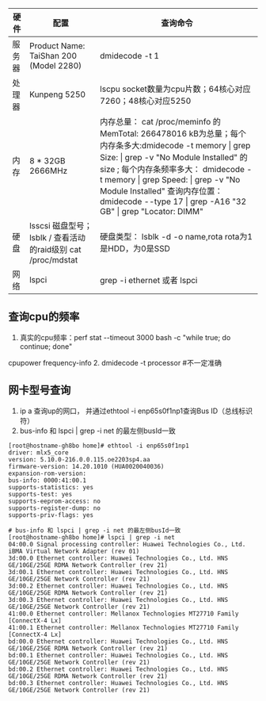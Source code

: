 

| 硬件  | 配置                                                          | 查询命令                                                                                                                                                                                                                                                                                                    |
|-----|-------------------------------------------------------------|---------------------------------------------------------------------------------------------------------------------------------------------------------------------------------------------------------------------------------------------------------------------------------------------------------|
| 服务器 | Product Name: TaiShan 200 (Model 2280)                      | dmidecode -t 1                                                                                                                                                                                                                                                                                          |
| 处理器 | Kunpeng 5250                                                | lscpu   socket数量为cpu片数；64核心对应7260；48核心对应5250 |
| 内存  | 8 * 32GB 2666MHz                                            | 内存总量： cat /proc/meminfo 的MemTotal:       266478016 kB为总量；每个内存条多大:dmidecode -t memory  \| grep Size: \| grep -v "No Module Installed" 的size ; 每个内存条频率多大：  dmidecode -t memory \| grep Speed: \| grep -v "No Module Installed"  查询内存位置： dmidecode --type 17  \| grep -A16 "32 GB" \| grep "Locator: DIMM" |
| 硬盘  | lsscsi 磁盘型号；lsblk / 查看活动的raid级别 cat /proc/mdstat | 硬盘类型： lsblk -d -o name,rota  rota为1是HDD，为0是SSD                                                                                                                                                                                                                                                          |
| 网络  |    lspci | grep -i ethernet 或者 lspci                                                                                                                                                                                                                                                                               | grep -i net                                                                                                                                                                                                         | ethtool enp125s0f0  查询带宽                                                                                                                                                                                                     |

## 查询cpu的频率
1. 真实的cpu频率：perf stat --timeout 3000 bash -c "while true; do continue; done"
   
cpupower frequency-info
2. dmidecode -t processor #不一定准确

## 网卡型号查询
1. ip a 查询up的网口， 并通过ethtool -i enp65s0f1np1查询Bus ID（总线标识符）
2. bus-info 和 lspci | grep -i net 的最左侧busId一致
```shell
[root@hostname-gh8bo home]# ethtool -i enp65s0f1np1
driver: mlx5_core
version: 5.10.0-216.0.0.115.oe2203sp4.aa
firmware-version: 14.20.1010 (HUA0020040036)
expansion-rom-version: 
bus-info: 0000:41:00.1
supports-statistics: yes
supports-test: yes
supports-eeprom-access: no
supports-register-dump: no
supports-priv-flags: yes

# bus-info 和 lspci | grep -i net 的最左侧busId一致
[root@hostname-gh8bo home]# lspci | grep -i net
04:00.0 Signal processing controller: Huawei Technologies Co., Ltd. iBMA Virtual Network Adapter (rev 01)
3d:00.0 Ethernet controller: Huawei Technologies Co., Ltd. HNS GE/10GE/25GE RDMA Network Controller (rev 21)
3d:00.1 Ethernet controller: Huawei Technologies Co., Ltd. HNS GE/10GE/25GE Network Controller (rev 21)
3d:00.2 Ethernet controller: Huawei Technologies Co., Ltd. HNS GE/10GE/25GE RDMA Network Controller (rev 21)
3d:00.3 Ethernet controller: Huawei Technologies Co., Ltd. HNS GE/10GE/25GE Network Controller (rev 21)
41:00.0 Ethernet controller: Mellanox Technologies MT27710 Family [ConnectX-4 Lx]
41:00.1 Ethernet controller: Mellanox Technologies MT27710 Family [ConnectX-4 Lx]
bd:00.0 Ethernet controller: Huawei Technologies Co., Ltd. HNS GE/10GE/25GE RDMA Network Controller (rev 21)
bd:00.1 Ethernet controller: Huawei Technologies Co., Ltd. HNS GE/10GE/25GE Network Controller (rev 21)
bd:00.2 Ethernet controller: Huawei Technologies Co., Ltd. HNS GE/10GE/25GE RDMA Network Controller (rev 21)
bd:00.3 Ethernet controller: Huawei Technologies Co., Ltd. HNS GE/10GE/25GE Network Controller (rev 21)
```
